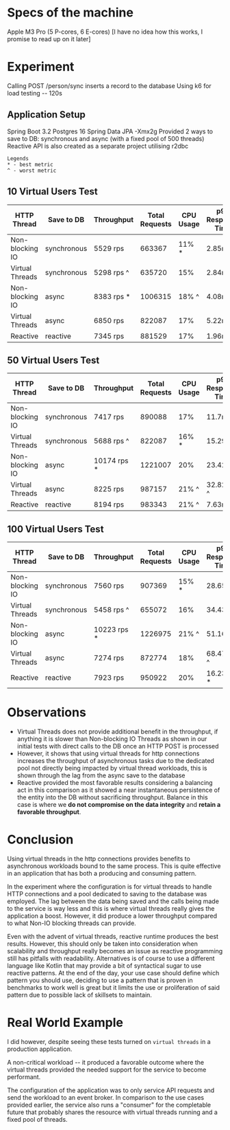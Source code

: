 # Specs of the machine

Apple M3 Pro (5 P-cores, 6 E-cores) [I have no idea how this works, I promise to read up on it later]

# Experiment

Calling POST /person/sync inserts a record to the database
Using k6 for load testing -- 120s

## Application Setup

Spring Boot 3.2
Postgres 16
Spring Data JPA
-Xmx2g
Provided 2 ways to save to DB: synchronous and async (with a fixed pool of 500 threads)
Reactive API is also created as a separate project utilising r2dbc

```
Legends
* - best metric
^ - worst metric
```

## 10 Virtual Users Test

| HTTP Thread     | Save to DB  | Throughput | Total Requests | CPU Usage | p95 Response Time | p50 Response Time | DB Persist Lag | Additional time to complete |
|-----------------|-------------|------------|----------------|-----------|-------------------|-------------------|----------------|-----------------------------|
| Non-blocking IO | synchronous | 5529 rps   | 663367         | 11% *     | 2.85ms            | 1.64ms            | NA             | NA                          |
| Virtual Threads | synchronous | 5298 rps ^ | 635720         | 15%       | 2.84ms            | 1.68ms ^          | NA             | NA                          |
| Non-blocking IO | async       | 8383 rps * | 1006315        | 18% ^     | 4.08ms            | 584.54µs *        | 200k-250k ^    | 1m                          |
| Virtual Threads | async       | 6850 rps   | 822087         | 17%       | 5.22ms ^          | 688.91µs          | 20k *          | 15s                         |
| Reactive        | reactive    | 7345 rps   | 881529         | 17%       | 1.96ms *          | 1.23ms            | NA             | NA                          |

## 50 Virtual Users Test

| HTTP Thread     | Save to DB  | Throughput  | Total Requests | CPU Usage | p95 Response Time | p50 Response Time | DB Persist Lag | Additional time to complete |
|-----------------|-------------|-------------|----------------|-----------|-------------------|-------------------|----------------|-----------------------------|
| Non-blocking IO | synchronous | 7417 rps    | 890088         | 17%       | 11.7ms            | 6.29ms            | NA             | NA                          |
| Virtual Threads | synchronous | 5688 rps ^  | 822087         | 16% *     | 15.29ms           | 7.81ms ^          | NA             | NA                          |
| Non-blocking IO | async       | 10174 rps * | 1221007        | 20%       | 23.42ms           | 1.36ms *          | 109k ^         | 1m                          |
| Virtual Threads | async       | 8225 rps    | 987157         | 21% ^     | 32.82ms ^         | 1.82ms            | 50k *          | 15s                         |
| Reactive        | reactive    | 8194 rps    | 983343         | 21% ^     | 7.63ms *          | 5.91ms            | NA             | NA                          |

## 100 Virtual Users Test

| HTTP Thread     | Save to DB  | Throughput  | Total Requests | CPU Usage | p95 Response Time | p50 Response Time | DB Persist Lag | Additional time to complete |
|-----------------|-------------|-------------|----------------|-----------|-------------------|-------------------|----------------|-----------------------------|
| Non-blocking IO | synchronous | 7560 rps    | 907369         | 15% *     | 28.65ms           | 12.31ms           | NA             | NA                          |
| Virtual Threads | synchronous | 5458 rps ^  | 655072         | 16%       | 34.43ms           | 16.69ms ^         | NA             | NA                          |
| Non-blocking IO | async       | 10223 rps * | 1226975        | 21% ^     | 51.16ms           | 1.19ms *          | 450-480k ^     | 1m-2m                       |
| Virtual Threads | async       | 7274 rps    | 872774         | 18%       | 68.47ms ^         | 2.35ms            | 50k *          | 15-30s                      |
| Reactive        | reactive    | 7923 rps    | 950922         | 20%       | 16.23ms *         | 12.03ms           | NA             | NA                          |

# Observations

- Virtual Threads does not provide additional benefit in the throughput, if anything it is slower than Non-blocking IO Threads as shown in our initial
  tests with direct calls to the DB once an HTTP POST is processed
- However, it shows that using virtual threads for http connections increases the throughput of asynchronous tasks due to the dedicated pool not
  directly being impacted by virtual thread workloads, this is shown through the lag from the async save to the database
- Reactive provided the most favorable results considering a balancing act in this comparison as it showed a near instantaneous persistence of the
  entity into the DB without sacrificing
  throughput. Balance in this case is where we **do not compromise on the data integrity** and **retain a favorable throughput**.

# Conclusion

Using virtual threads in the http connections provides benefits to asynchronous workloads bound to the same process. This is quite effective in an
application that has both a producing and consuming pattern.

In the experiment where the configuration is for virtual threads to handle HTTP connections and a pool dedicated to saving to the database was
employed. The lag between the data being saved and the calls being made to the service is way less and this is where virtual threads really gives the
application a boost. However, it did produce a lower throughput compared to what Non-IO blocking threads can provide.

Even with the advent of virtual threads, reactive runtime produces the best results. However, this should only be taken into consideration when
scalability and throughput really becomes an issue as reactive programming still has pitfalls with readability. Alternatives is of course to use a
different language like Kotlin that may provide a bit of syntactical sugar to use reactive patterns. At the end of the day, your use case should
define which pattern you should use, deciding to use a pattern that is proven in benchmarks to work well is great but it limits the use or
proliferation of said pattern due to possible lack of skillsets to maintain.

# Real World Example

I did however, despite seeing these tests turned on `virtual threads` in a production application.

A non-critical workload -- it produced a favorable outcome where the virtual threads provided the needed support for the service to become performant.

The configuration of the application was to only service API requests and send the workload to an event broker. In comparison to the use cases
provided earlier, the service also runs a "consumer" for the completable future that probably shares the resource with virtual threads running and a
fixed pool of threads.